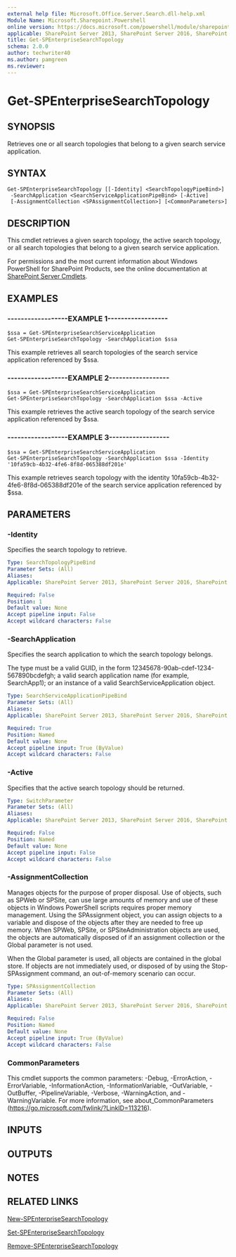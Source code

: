 ```yaml
---
external help file: Microsoft.Office.Server.Search.dll-help.xml
Module Name: Microsoft.Sharepoint.Powershell
online version: https://docs.microsoft.com/powershell/module/sharepoint-server/get-spenterprisesearchtopology
applicable: SharePoint Server 2013, SharePoint Server 2016, SharePoint Server 2019
title: Get-SPEnterpriseSearchTopology
schema: 2.0.0
author: techwriter40
ms.author: pamgreen
ms.reviewer:
---
```


# Get-SPEnterpriseSearchTopology

## SYNOPSIS
Retrieves one or all search topologies that belong to a given search service application.

## SYNTAX

```
Get-SPEnterpriseSearchTopology [[-Identity] <SearchTopologyPipeBind>]
 -SearchApplication <SearchServiceApplicationPipeBind> [-Active]
 [-AssignmentCollection <SPAssignmentCollection>] [<CommonParameters>]
```

## DESCRIPTION
This cmdlet retrieves a given search topology, the active search topology, or all search topologies that belong to a given search service application.

For permissions and the most current information about Windows PowerShell for SharePoint Products, see the online documentation at [SharePoint Server Cmdlets](https://docs.microsoft.com/powershell/sharepoint/sharepoint-server/sharepoint-server-cmdlets).

## EXAMPLES

### ------------------EXAMPLE 1------------------ 
```
$ssa = Get-SPEnterpriseSearchServiceApplication
Get-SPEnterpriseSearchTopology -SearchApplication $ssa
```

This example retrieves all search topologies of the search service application referenced by $ssa.

### ------------------EXAMPLE 2------------------ 
```
$ssa = Get-SPEnterpriseSearchServiceApplication
Get-SPEnterpriseSearchTopology -SearchApplication $ssa -Active
```

This example retrieves the active search topology of the search service application referenced by $ssa.

### ------------------EXAMPLE 3------------------ 
```
$ssa = Get-SPEnterpriseSearchServiceApplication
Get-SPEnterpriseSearchTopology -SearchApplication $ssa -Identity '10fa59cb-4b32-4fe6-8f8d-065388df201e'
```

This example retrieves search topology with the identity 10fa59cb-4b32-4fe6-8f8d-065388df201e of the search service application referenced by $ssa.

## PARAMETERS

### -Identity
Specifies the search topology to retrieve.

```yaml
Type: SearchTopologyPipeBind
Parameter Sets: (All)
Aliases: 
Applicable: SharePoint Server 2013, SharePoint Server 2016, SharePoint Server 2019

Required: False
Position: 1
Default value: None
Accept pipeline input: False
Accept wildcard characters: False
```

### -SearchApplication
Specifies the search application to which the search topology belongs.

The type must be a valid GUID, in the form 12345678-90ab-cdef-1234-567890bcdefgh; a valid search application name (for example, SearchApp1); or an instance of a valid SearchServiceApplication object.

```yaml
Type: SearchServiceApplicationPipeBind
Parameter Sets: (All)
Aliases: 
Applicable: SharePoint Server 2013, SharePoint Server 2016, SharePoint Server 2019

Required: True
Position: Named
Default value: None
Accept pipeline input: True (ByValue)
Accept wildcard characters: False
```

### -Active
Specifies that the active search topology should be returned.

```yaml
Type: SwitchParameter
Parameter Sets: (All)
Aliases: 
Applicable: SharePoint Server 2013, SharePoint Server 2016, SharePoint Server 2019

Required: False
Position: Named
Default value: None
Accept pipeline input: False
Accept wildcard characters: False
```

### -AssignmentCollection
Manages objects for the purpose of proper disposal. Use of objects, such as SPWeb or SPSite, can use large amounts of memory and use of these objects in Windows PowerShell scripts requires proper memory management. Using the SPAssignment object, you can assign objects to a variable and dispose of the objects after they are needed to free up memory. When SPWeb, SPSite, or SPSiteAdministration objects are used, the objects are automatically disposed of if an assignment collection or the Global parameter is not used.

When the Global parameter is used, all objects are contained in the global store. If objects are not immediately used, or disposed of by using the Stop-SPAssignment command, an out-of-memory scenario can occur.
```yaml
Type: SPAssignmentCollection
Parameter Sets: (All)
Aliases: 
Applicable: SharePoint Server 2013, SharePoint Server 2016, SharePoint Server 2019

Required: False
Position: Named
Default value: None
Accept pipeline input: True (ByValue)
Accept wildcard characters: False
```

### CommonParameters
This cmdlet supports the common parameters: -Debug, -ErrorAction, -ErrorVariable, -InformationAction, -InformationVariable, -OutVariable, -OutBuffer, -PipelineVariable, -Verbose, -WarningAction, and -WarningVariable. For more information, see about_CommonParameters (https://go.microsoft.com/fwlink/?LinkID=113216).

## INPUTS

## OUTPUTS

## NOTES

## RELATED LINKS

[New-SPEnterpriseSearchTopology](New-SPEnterpriseSearchTopology.md)

[Set-SPEnterpriseSearchTopology](Set-SPEnterpriseSearchTopology.md)

[Remove-SPEnterpriseSearchTopology](Remove-SPEnterpriseSearchTopology.md)

